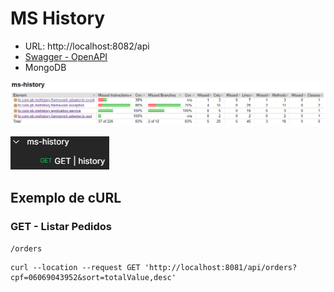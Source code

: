 # MS History

- URL: http://localhost:8082/api
- [Swagger - OpenAPI](https://github.com/theodoroferreira/avaliacao-individual/ms-history/src/main/resources/openapi.yaml)
- MongoDB

![Cobertura de Testes](./src/main/resources/static/images/tests-ms-history.png)

![Postman](./src/main/resources/static/images/postman-ms-history.png)

## Exemplo de cURL

### GET - Listar Pedidos

`/orders`

```cURL
curl --location --request GET 'http://localhost:8081/api/orders?cpf=06069043952&sort=totalValue,desc'
```
